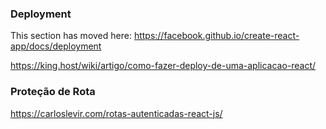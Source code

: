 
### Deployment

This section has moved here: https://facebook.github.io/create-react-app/docs/deployment

https://king.host/wiki/artigo/como-fazer-deploy-de-uma-aplicacao-react/

### Proteção de Rota

https://carloslevir.com/rotas-autenticadas-react-js/
